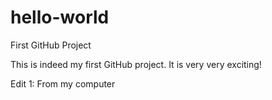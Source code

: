 # hello-world
First GitHub Project

This is indeed my first GitHub project. It is very very exciting!

Edit 1: From my computer